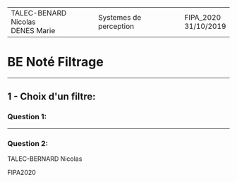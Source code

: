 <table>
    <tr>
        <td>TALEC-BENARD Nicolas</br>
        	DENES Marie</td>
<td>Systemes de perception</td>
		<td>FIPA_2020 </br>31/10/2019</td>
</table>


# BE Noté Filtrage

------

## 1 - Choix d'un filtre: 

### Question 1:



------

### Question 2:















TALEC-BERNARD Nicolas 

FIPA2020